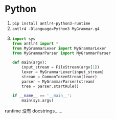 # Python
1. `pip install antlr4-python3-runtime`
2. `antlr4 -Dlanguage=Python3 MyGrammar.g4`
3. 
   ```python
   import sys
   from antlr4 import *
   from MyGrammarLexer import MyGrammarLexer
   from MyGrammarParser import MyGrammarParser
    
   def main(argv):
       input_stream = FileStream(argv[1])
       lexer = MyGrammarLexer(input_stream)
       stream = CommonTokenStream(lexer)
       parser = MyGrammarParser(stream)
       tree = parser.startRule()
    
   if __name__ == '__main__':
       main(sys.argv)
   ```

runtime 没有 docstrings……